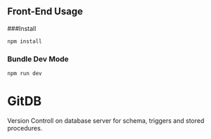 
## Front-End Usage

###Install

    npm install


### Bundle Dev Mode

    npm run dev

# GitDB
Version Controll on database server for schema, triggers and stored procedures.

